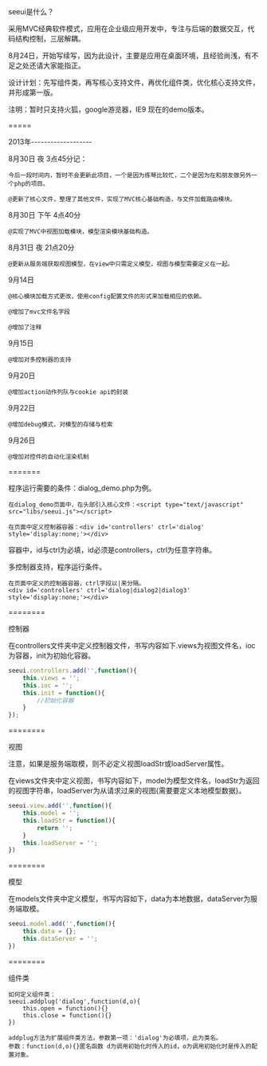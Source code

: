 seeui是什么？

采用MVC经典软件模式，应用在企业级应用开发中，专注与后端的数据交互，代码结构控制，三层解耦。

8月24日，开始写续写，因为此设计，主要是应用在桌面环境，且经验尚浅，有不足之处还请大家能指正。

设计计划：先写组件类，再写核心支持文件，再优化组件类，优化核心支持文件，并形成第一版。

注明：暂时只支持火狐，google游览器，IE9 现在的demo版本。

=====

2013年-------------------

8月30日 夜 3点45分记：

    今后一段时间内，暂时不会更新此项目，一个是因为练琴比较忙，二个是因为在和朋友做另外一个php的项目。
   
    @更新了核心文件，整理了其他文件，实现了MVC核心基础构造，与文件加载路由模块。

8月30日 下午 4点40分

	@实现了MVC中视图加载模块，模型渲染模块基础构造。

8月31日 夜 21点20分

	@更新从服务端获取视图模型，在view中只需定义模型，视图与模型需要定义在一起。

9月14日
  
	@核心模块加载方式更改，使用config配置文件的形式来加载相应的依赖。

	@增加了mvc文件名字段

	@增加了注释

9月15日

	@增加对多控制器的支持

9月20日

	@增加action动作列队与cookie api的封装

9月22日

	@增加debug模式，对模型的存储与检索

9月26日

	@增加对控件的自动化渲染机制
=======

程序运行需要的条件：dialog_demo.php为例。

	在dialog_demo页面中，在头部引入核心文件：<script type="text/javascript" src="libs/seeui.js"></script>

	在页面中定义控制器容器：<div id='controllers' ctrl='dialog' style='display:none;'></div>  

容器中，id与ctrl为必填，id必须是controllers，ctrl为任意字符串。

多控制器支持，程序运行条件。

	在页面中定义的控制器容器，ctrl字段以|来分隔。
	<div id='controllers' ctrl='dialog|dialog2|dialog3' style='display:none;'></div>  

========

控制器

在controllers文件夹中定义控制器文件，书写内容如下.views为视图文件名，ioc为容器，init为初始化容器。
```javascript
seeui.controllers.add('',function(){
	this.views = '';
	this.ioc = '';
	this.init = function(){
		//初始化容器
	}
});
```
========

视图

注意，如果是服务端取模，则不必定义视图loadStr或loadServer属性。

在views文件夹中定义视图，书写内容如下，model为模型文件名，loadStr为返回的视图字符串，loadServer为从请求过来的视图{需要要定义本地模型数据}。
```javascript
seeui.view.add('',function(){
	this.model = '';
	this.loadStr = function(){
		return '';
    }
    this.loadServer = '';
})
```
========

模型

在models文件夹中定义模型，书写内容如下，data为本地数据，dataServer为服务端取模。
```javascript
seeui.model.add('',function(){
	this.data = {};
	this.dataServer = '';
})
```
========

组件类

	如何定义组件类：
	seeui.addplug('dialog',function(d,o){
		this.open = function(){}
		this.close = function(){}
	})

	addplug方法为扩展组件类方法，参数第一项：'dialog'为必填项，此为类名。
	参数：function(d,o){}匿名函数 d为调用初始化时传入的id，o为调用初始化时是传入的配置对象。

